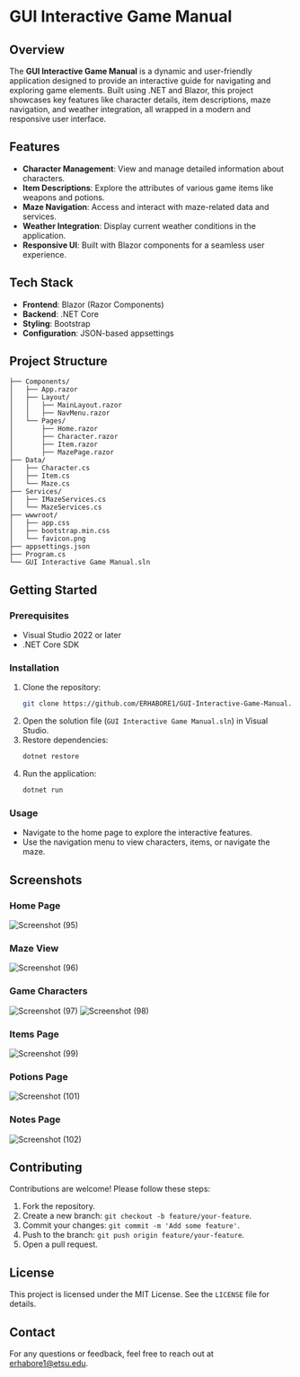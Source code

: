 # GUI Interactive Game Manual

## Overview

The **GUI Interactive Game Manual** is a dynamic and user-friendly application designed to provide an interactive guide for navigating and exploring game elements. Built using .NET and Blazor, this project showcases key features like character details, item descriptions, maze navigation, and weather integration, all wrapped in a modern and responsive user interface.

## Features

- **Character Management**: View and manage detailed information about characters.
- **Item Descriptions**: Explore the attributes of various game items like weapons and potions.
- **Maze Navigation**: Access and interact with maze-related data and services.
- **Weather Integration**: Display current weather conditions in the application.
- **Responsive UI**: Built with Blazor components for a seamless user experience.

## Tech Stack

- **Frontend**: Blazor (Razor Components)
- **Backend**: .NET Core
- **Styling**: Bootstrap
- **Configuration**: JSON-based appsettings

## Project Structure

```
├── Components/
│   ├── App.razor
│   ├── Layout/
│   │   ├── MainLayout.razor
│   │   ├── NavMenu.razor
│   └── Pages/
│       ├── Home.razor
│       ├── Character.razor
│       ├── Item.razor
│       ├── MazePage.razor
├── Data/
│   ├── Character.cs
│   ├── Item.cs
│   └── Maze.cs
├── Services/
│   ├── IMazeServices.cs
│   └── MazeServices.cs
├── wwwroot/
│   ├── app.css
│   ├── bootstrap.min.css
│   └── favicon.png
├── appsettings.json
├── Program.cs
└── GUI Interactive Game Manual.sln
```

## Getting Started

### Prerequisites

- Visual Studio 2022 or later
- .NET Core SDK

### Installation

1. Clone the repository:
   ```bash
   git clone https://github.com/ERHABORE1/GUI-Interactive-Game-Manual.git
   ```
2. Open the solution file (`GUI Interactive Game Manual.sln`) in Visual Studio.
3. Restore dependencies:
   ```bash
   dotnet restore
   ```
4. Run the application:
   ```bash
   dotnet run
   ```

### Usage

- Navigate to the home page to explore the interactive features.
- Use the navigation menu to view characters, items, or navigate the maze.

## Screenshots

### Home Page
![Screenshot (95)](https://github.com/user-attachments/assets/21cd09b6-4da7-449f-b61b-4aec0e4bc54c)


### Maze View
![Screenshot (96)](https://github.com/user-attachments/assets/ccb690fe-4469-455c-ab42-6912d83ba600)

### Game Characters
![Screenshot (97)](https://github.com/user-attachments/assets/d23a6938-c1bd-4be2-9389-0ce1b3de5b8f)
![Screenshot (98)](https://github.com/user-attachments/assets/5252255e-57d3-4c72-8c8c-893329cfb052)



### Items Page
![Screenshot (99)](https://github.com/user-attachments/assets/b7c94e0c-b272-467c-a8b7-26dd14ed2ba8)


### Potions Page
![Screenshot (101)](https://github.com/user-attachments/assets/a1505b55-d405-421f-9de6-33710de8c2b1)

### Notes Page
![Screenshot (102)](https://github.com/user-attachments/assets/6b4451d4-912e-4cbe-86b4-9f5bad5ac52b)


## Contributing

Contributions are welcome! Please follow these steps:

1. Fork the repository.
2. Create a new branch: `git checkout -b feature/your-feature`.
3. Commit your changes: `git commit -m 'Add some feature'`.
4. Push to the branch: `git push origin feature/your-feature`.
5. Open a pull request.

## License

This project is licensed under the MIT License. See the `LICENSE` file for details.

## Contact

For any questions or feedback, feel free to reach out at [erhabore1@etsu.edu](mailto:erhabore1@etsu.edu).

